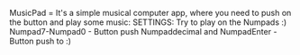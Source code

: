 MusicPad = It's a simple musical computer app, where you need to push on the button and play some music:
SETTINGS:
Try to play on the Numpads :)
Numpad7-Numpad0 - Button push
Numpaddecimal and NumpadEnter - Button push to :)
